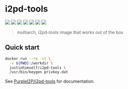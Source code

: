 # i2pd-tools

![](https://img.shields.io/badge/x86-9cf)
![](https://img.shields.io/badge/x86_64-red)
![](https://img.shields.io/badge/ARM_64-ff69b4)
![](https://img.shields.io/badge/ARM_v7-yellow)
![](https://img.shields.io/badge/ARM_v6-green)
![](https://img.shields.io/badge/PowerPC_64_le-blueviolet)
![](https://img.shields.io/badge/IBM_Z-blue)

> multiarch, i2pd-tools image that works out of the box

## Quick start

```bash
docker run --rm -it \
  -v ${PWD}:/workdir \
  justinhimself/i2pd-tools \
  /usr/bin/keygen privkey.dat
```

See [PurpleI2P/i2pd-tools](https://github.com/PurpleI2P/i2pd-tools) for documentation.
